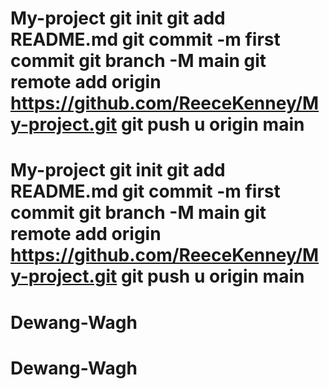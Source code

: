 # My-project git init git add README.md git commit -m first commit git branch -M main git remote add origin https://github.com/ReeceKenney/My-project.git git push u origin main
# My-project git init git add README.md git commit -m first commit git branch -M main git remote add origin https://github.com/ReeceKenney/My-project.git git push u origin main
# Dewang-Wagh
# Dewang-Wagh
